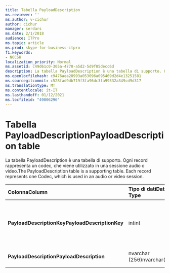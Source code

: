 ```yaml
---
title: Tabella PayloadDescription
ms.reviewer: ''
ms.author: v-cichur
author: cichur
manager: serdars
ms.date: 2/1/2018
audience: ITPro
ms.topic: article
ms.prod: skype-for-business-itpro
f1.keywords:
- NOCSH
localization_priority: Normal
ms.assetid: c49d61c0-305a-4770-a5d2-5d9f05decc6d
description: La tabella PayloadDescription è una tabella di supporto. Ogni record rappresenta un codec, che viene utilizzato in una sessione audio o video.
ms.openlocfilehash: c9476aea28993a053096a095469d2d4e13251581
ms.sourcegitcommit: c528fad9db719f3fa96dc3fa99332a349cd9d317
ms.translationtype: MT
ms.contentlocale: it-IT
ms.lasthandoff: 01/12/2021
ms.locfileid: "49806296"
---
```

# <a name="payloaddescription-table"></a><span data-ttu-id="fc09f-104">Tabella PayloadDescription</span><span class="sxs-lookup"><span data-stu-id="fc09f-104">PayloadDescription table</span></span>
 
<span data-ttu-id="fc09f-p102">La tabella PayloadDescription è una tabella di supporto. Ogni record rappresenta un codec, che viene utilizzato in una sessione audio o video.</span><span class="sxs-lookup"><span data-stu-id="fc09f-p102">The PayloadDescription table is a supporting table. Each record represents one Codec, which is used in an audio or video session.</span></span>
  
|<span data-ttu-id="fc09f-107">**Colonna**</span><span class="sxs-lookup"><span data-stu-id="fc09f-107">**Column**</span></span>|<span data-ttu-id="fc09f-108">**Tipo di dati**</span><span class="sxs-lookup"><span data-stu-id="fc09f-108">**Data Type**</span></span>|<span data-ttu-id="fc09f-109">**Chiave/indice**</span><span class="sxs-lookup"><span data-stu-id="fc09f-109">**Key/Index**</span></span>|<span data-ttu-id="fc09f-110">**Dettagli**</span><span class="sxs-lookup"><span data-stu-id="fc09f-110">**Details**</span></span>|
|:-----|:-----|:-----|:-----|
|<span data-ttu-id="fc09f-111">**PayloadDescriptionKey**</span><span class="sxs-lookup"><span data-stu-id="fc09f-111">**PayloadDescriptionKey**</span></span> <br/> |<span data-ttu-id="fc09f-112">int</span><span class="sxs-lookup"><span data-stu-id="fc09f-112">int</span></span>  <br/> |<span data-ttu-id="fc09f-113">Principale</span><span class="sxs-lookup"><span data-stu-id="fc09f-113">Primary</span></span>  <br/> |<span data-ttu-id="fc09f-114">Numero univoco che identifica il codec.</span><span class="sxs-lookup"><span data-stu-id="fc09f-114">Unique number identifying the Codec.</span></span>  <br/> |
|<span data-ttu-id="fc09f-115">**PayloadDescription**</span><span class="sxs-lookup"><span data-stu-id="fc09f-115">**PayloadDescription**</span></span> <br/> |<span data-ttu-id="fc09f-116">nvarchar (256)</span><span class="sxs-lookup"><span data-stu-id="fc09f-116">nvarchar(256)</span></span>  <br/> |<span data-ttu-id="fc09f-117">Univoco</span><span class="sxs-lookup"><span data-stu-id="fc09f-117">Unique</span></span>  <br/> |<span data-ttu-id="fc09f-118">Nome del codec.</span><span class="sxs-lookup"><span data-stu-id="fc09f-118">Codec name.</span></span>  <br/> |
   

